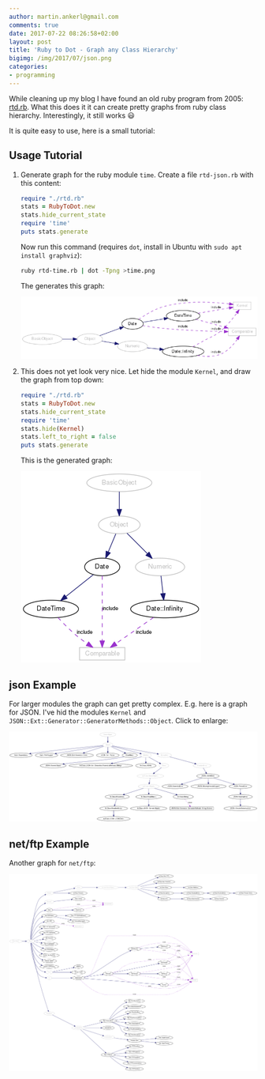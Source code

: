 ```yaml
---
author: martin.ankerl@gmail.com
comments: true
date: 2017-07-22 08:26:58+02:00
layout: post
title: 'Ruby to Dot - Graph any Class Hierarchy'
bigimg: /img/2017/07/json.png
categories:
- programming
---
```


While cleaning up my blog I have found an old ruby program from 2005: [rtd.rb](/files/2017/07/rtd.rb). What this does it it can create pretty graphs from ruby class hierarchy. Interestingly, it still works :smiley:

It is quite easy to use, here is a small tutorial:

## Usage Tutorial

1. Generate graph for the ruby module `time`. Create a file `rtd-json.rb` with this content:
   ```ruby
   require "./rtd.rb"
   stats = RubyToDot.new
   stats.hide_current_state
   require 'time'
   puts stats.generate
   ```
   Now run this command (requires `dot`, install in Ubuntu with `sudo apt install graphviz`):
   ```bash
   ruby rtd-time.rb | dot -Tpng >time.png
   ```
   The generates this graph:

   ![time](/img/2017/07/time-1.png)
1. This does not yet look very nice. Let hide the module `Kernel`, and draw the graph from top down:
   ```ruby
   require "./rtd.rb"
   stats = RubyToDot.new
   stats.hide_current_state
   require 'time'
   stats.hide(Kernel)
   stats.left_to_right = false
   puts stats.generate
   ```
   This is the generated graph:
   
   ![time top down](/img/2017/07/time-2.png)


## json Example

For larger modules the graph can get pretty complex. E.g. here is a graph for JSON. I've hid the modules `Kernel` and `JSON::Ext::Generator::GeneratorMethods::Object`. Click to enlarge:

[![JSON](/img/2017/07/json.png)](/img/2017/07/json.png)

## net/ftp Example

Another graph for `net/ftp`:

[![net/ftp](/img/2017/07/net-ftp.png)](/img/2017/07/net-ftp.png)

